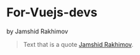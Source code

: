 # For-Vuejs-devs
by Jamshid Rakhimov
> Text that is a quote
> [Jamshid Rakhimov](https://pages.github.com/).

